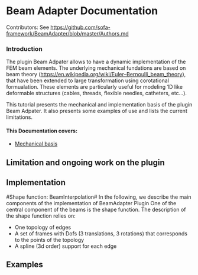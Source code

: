 Beam Adapter Documentation
=======================
Contributors: See https://github.com/sofa-framework/BeamAdapter/blob/master/Authors.md

### Introduction

The plugin Beam Adpater allows to have a dynamic implementation of the FEM beam elements.
The underlying mechanical fundations are based on beam theory (https://en.wikipedia.org/wiki/Euler–Bernoulli_beam_theory), that have been extended to large transformation using corotational formualation.
These elements are particularly useful for modeling 1D like deformable structures (cables, threads, flexible needles, catheters, etc...).


This tutorial presents the mechanical and implementation basis of the plugin Beam Adpater.
It also presents some examples of use and lists the current limitations.

#### This Documentation covers:
- [Mechanical basis](docs/modeling.md)

## Limitation and ongoing work on the plugin


## Implementation
#Shape function: BeamInterpolation#
In the following, we describe the main components of the implementation of BeamAdapter Plugin
One of the central component of the beams is the shape function. 
The description of the shape function relies on:
- One topology of edges
- A set of frames with Dofs (3 translations, 3 rotations) that corresponds to the points of the topology
- A spline (3d order) support for each edge

## Examples
